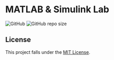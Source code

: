# MATLAB & Simulink Lab

![GitHub](https://img.shields.io/github/license/AshrithSagar/MATLAB-Simulink-Lab)
![GitHub repo size](https://img.shields.io/github/repo-size/AshrithSagar/MATLAB-Simulink-Lab)

## License

This project falls under the [MIT License](https://github.com/AshrithSagar/MATLAB-Simulink-Lab/blob/main/LICENSE).
